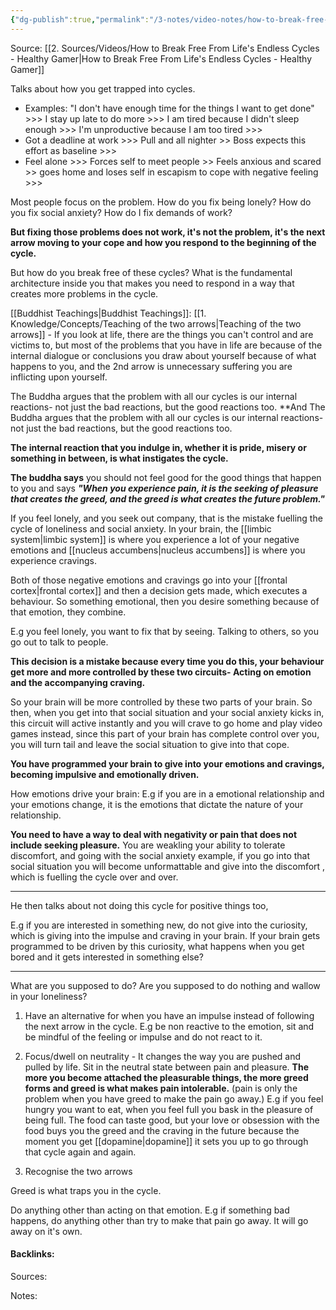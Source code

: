 ```yaml
---
{"dg-publish":true,"permalink":"/3-notes/video-notes/how-to-break-free-from-life-s-endless-cycles-healthy-gamer-notes/","tags":["#notes"]}
---
```


Source: [[2. Sources/Videos/How to Break Free From Life's Endless Cycles - Healthy Gamer\|How to Break Free From Life's Endless Cycles - Healthy Gamer]]


Talks about how you get trapped into cycles.

- Examples: "I don't have enough time for the things I want to get done" >>> I stay up late to do more >>> I am tired because I didn't sleep enough >>> I'm unproductive because I am too tired >>>
- Got a deadline at work >>> Pull and all nighter >> Boss expects this effort as baseline >>>
- Feel alone >>> Forces self to meet people >> Feels anxious and scared >> goes home and loses self in escapism to cope with negative feeling >>>

Most people focus on the problem. 
How do you fix being lonely? How do you fix social anxiety? How do I fix demands of work? 

**But fixing those problems does not work, it's not the problem, it's the next arrow moving to your cope and how you respond to the beginning of the cycle.** 

But how do you break free of these cycles? 
What is the fundamental architecture inside you that makes you need to respond in a way that creates more problems in the cycle. 


[[Buddhist Teachings\|Buddhist Teachings]]:
[[1. Knowledge/Concepts/Teaching of the two arrows\|Teaching of the two arrows]] - If you look at life, there are the things you can't control and are victims to, but most of the problems that you have in life are because of the internal dialogue or conclusions you draw about yourself because of what happens to you, and the 2nd arrow is unnecessary suffering you are inflicting upon yourself. 

The Buddha argues that the problem with all our cycles is our internal reactions- not just the bad reactions, but the good reactions too. 
**And The Buddha argues that the problem with all our cycles is our internal reactions- not just the bad reactions, but the good reactions too. 

**The internal reaction that you indulge in, whether it is pride, misery or something in between, is what instigates the cycle.** 

**The buddha says** you should not feel good for the good things that happen to you and says ***"When you experience pain, it is the seeking of pleasure that creates the greed, and the greed is what creates the future problem."***


If you feel lonely, and you seek out company, that is the mistake fuelling the cycle of loneliness and social anxiety.
In your brain, the [[limbic system\|limbic system]] is where you experience a lot of your negative emotions and [[nucleus accumbens\|nucleus accumbens]] is where you experience cravings.

Both of those negative emotions and cravings go into your [[frontal cortex\|frontal cortex]] and then a decision gets made, which executes a behaviour. 
So something emotional, then you desire something because of that emotion, they combine. 

E.g you feel lonely, you want to fix that by seeing. Talking to others, so you go out to talk to people. 

**This decision is a mistake because every time you do this, your behaviour get more and more controlled by these two circuits- Acting on emotion and the accompanying craving.** 

So your brain will be more controlled by these two parts of your brain. So then, when you get into that social situation and your social anxiety kicks in, this circuit will active instantly and you will crave to go home and play video games instead, since this part of your brain has complete control over you, you will turn tail and leave the social situation to give into that cope. 

**You have programmed your brain to give into your emotions and cravings, becoming impulsive and emotionally driven.** 

How emotions drive your brain:
E.g if you are in a emotional relationship and your emotions change, it is the emotions that dictate the nature of your relationship. 

**You need to have a way to deal with negativity or pain that does not include seeking pleasure.** You are weakling your ability to tolerate discomfort, and going with the social anxiety example, if you go into that social situation you will become unformattable and give into the discomfort , which is fuelling the cycle over and over. 

----
He then talks about not doing this cycle for positive things too, 

E.g if you are interested in something new, do not give into the curiosity, which is giving into the impulse  and craving in your brain. If your brain gets programmed to be driven by this curiosity, what happens when you get bored and it gets interested in something else? 



---
What are you supposed to do?
Are you supposed to do nothing and wallow in your loneliness? 

1) Have an alternative for when you have an impulse instead of following the next arrow in the cycle. E.g be non reactive to the emotion, sit and be mindful of the feeling or impulse and do not react to it.
2) Focus/dwell on neutrality - It changes the way you are pushed and pulled by life. Sit in the neutral state between pain and pleasure. **The more you become attached the pleasurable things, the more greed forms and greed is what makes pain intolerable.** (pain is only the problem when you have greed to make the pain go away.) 
E.g if you feel hungry you want to eat, when you feel full you bask in the pleasure of being full. The food can taste good, but your love or obsession with the food buys you the greed and the craving in the future because the moment you get [[dopamine\|dopamine]] it sets you up to go through that cycle again and again. 

3) Recognise the two arrows


Greed is what traps you in the cycle. 

Do anything other than acting on that emotion. E.g if something bad happens, do anything other than try to make that pain go away. It will go away on it's own.





#### Backlinks:
Sources:


Notes:

